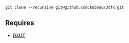 `git clone --recursive git@github.com:kubaau/3dfx.git`

## Requires

- [DXUT](https://github.com/microsoft/DXUT)
